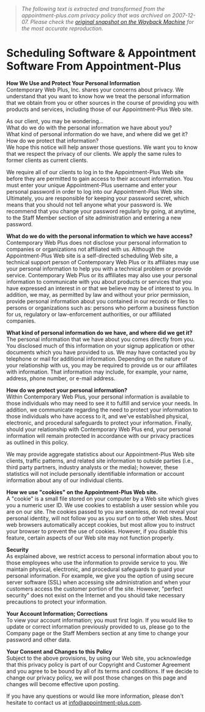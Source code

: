 > *The following text is extracted and transformed from the appointment-plus.com privacy policy that was archived on 2007-12-07. Please check the [original snapshot on the Wayback Machine](https://web.archive.org/web/20071207192730id_/http%3A//www.appointment-plus.com/privacy_policy.php) for the most accurate reproduction.*

# Scheduling Software & Appointment Software From Appointment-Plus

**How We Use and Protect Your Personal Information**  
Contemporary Web Plus, Inc. shares your concerns about privacy. We understand that you want to know how we treat the personal information that we obtain from you or other sources in the course of providing you with products and services, including those of our Appointment-Plus Web site. 

As our client, you may be wondering...  
What do we do with the personal information we have about you?  
What kind of personal information do we have, and where did we get it?   
How do we protect that information?   
We hope this notice will help answer those questions. We want you to know that we respect the privacy of our clients. We apply the same rules to former clients as current clients. 

We require all of our clients to log in to the Appointment-Plus Web site before they are permitted to gain access to their account information. You must enter your unique Appointment-Plus username and enter your personal password in order to log into our Appointment-Plus Web site. Ultimately, you are responsible for keeping your password secret, which means that you should not tell anyone what your password is. We recommend that you change your password regularly by going, at anytime, to the Staff Member section of site administration and entering a new password. 

**What do we do with the personal information to which we have access?**  
Contemporary Web Plus does not disclose your personal information to companies or organizations not affiliated with us. Although the Appointment-Plus Web site is a self-directed scheduling Web site, a technical support person of Contemporary Web Plus or its affiliates may use your personal information to help you with a technical problem or provide service. Contemporary Web Plus or its affiliates may also use your personal information to communicate with you about products or services that you have expressed an interest in or that we believe may be of interest to you. In addition, we may, as permitted by law and without your prior permission, provide personal information about you contained in our records or files to persons or organizations such as: persons who perform a business function for us, regulatory or law-enforcement authorities, or our affiliated companies. 

**What kind of personal information do we have, and where did we get it?**  
The personal information that we have about you comes directly from you. You disclosed much of this information on your signup application or other documents which you have provided to us. We may have contacted you by telephone or mail for additional information. Depending on the nature of your relationship with us, you may be required to provide us or our affiliates with information. That information may include, for example, your name, address, phone number, or e-mail address. 

**How do we protect your personal information?**  
Within Contemporary Web Plus, your personal information is available to those individuals who may need to see it to fulfill and service your needs. In addition, we communicate regarding the need to protect your information to those individuals who have access to it, and we've established physical, electronic, and procedural safeguards to protect your information. Finally, should your relationship with Contemporary Web Plus end, your personal information will remain protected in accordance with our privacy practices as outlined in this policy. 

We may provide aggregate statistics about our Appointment-Plus Web site clients, traffic patterns, and related site information to outside parties (i.e., third party partners, industry analysts or the media); however, these statistics will not include personally identifiable information or account information about any of our individual clients. 

**How we use "cookies" on the Appointment-Plus Web site.**  
A "cookie" is a small file stored on your computer by a Web site which gives you a numeric user ID. We use cookies to establish a user session while you are on our site. The cookies passed to you are seamless, do not reveal your personal identity, will not follow you as you surf on to other Web sites. Most web browsers automatically accept cookies, but most allow you to instruct your browser to prevent the use of cookies. However, if you disable this feature, certain aspects of our Web site may not function properly. 

**Security**  
As explained above, we restrict access to personal information about you to those employees who use the information to provide service to you. We maintain physical, electronic, and procedural safeguards to guard your personal information. For example, we give you the option of using secure server software (SSL) when accessing site administration and when your customers access the customer portion of the site. However, "perfect security" does not exist on the Internet and you should take necessary precautions to protect your information. 

**Your Account Information; Corrections**  
To view your account information; you must first login. If you would like to update or correct information previously provided to us, please go to the Company page or the Staff Members section at any time to change your password and other data. 

**Your Consent and Changes to this Policy**  
Subject to the above provisions, by using our Web site, you acknowledge that this privacy policy is part of our Copyright and Customer Agreement and you agree to be bound by all of its terms and conditions. If we decide to change our privacy policy, we will post those changes on this page and changes will become effective upon posting. 

If you have any questions or would like more information, please don't hesitate to contact us at info@appointment-plus.com. 

